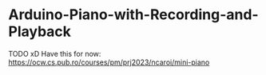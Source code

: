 # Arduino-Piano-with-Recording-and-Playback
TODO xD
Have this for now: https://ocw.cs.pub.ro/courses/pm/prj2023/ncaroi/mini-piano
